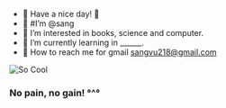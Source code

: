 - 👋 Have a nice day! 🐼
- 🐼  #I’m @sang
- 🐼  I’m interested in books, science and computer.
- 🐼  I’m currently learning in ______.
- 🐼  How to reach me for gmail sangvu218@gmail.com
<img src="https://wap102.com/wp-content/uploads/2020/05/Hinh-nen-Pikachu.jpg" alt="So Cool">
<h3>  No pain, no gain! °^°</h3>
